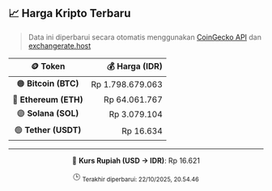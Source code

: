 

<!-- HARGA_KRIPTO -->
## 📈 Harga Kripto Terbaru

> Data ini diperbarui secara otomatis menggunakan [CoinGecko API](https://www.coingecko.com/) dan [exchangerate.host](https://exchangerate.host/)

<div align="center">

| 🪙 Token | 💰 Harga (IDR) |
|:------:|---------------:|
| 🟠 **Bitcoin (BTC)**   | Rp 1.798.679.063 |
| 🔵 **Ethereum (ETH)**  | Rp 64.061.767 |
| 🟣 **Solana (SOL)**    | Rp 3.079.104 |
| 🟢 **Tether (USDT)**   | Rp 16.634 |

---

💱 **Kurs Rupiah (USD → IDR)**: Rp 16.621

🕒 <sub>Terakhir diperbarui: 22/10/2025, 20.54.46</sub>

</div>
<!-- /HARGA_KRIPTO -->